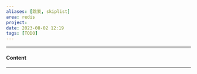 ```yaml
---
aliases: [跳表, skiplist]
area: redis
project: 
date: 2023-08-02 12:19
tags: [TODO]
---
```

---
#### Content

---
